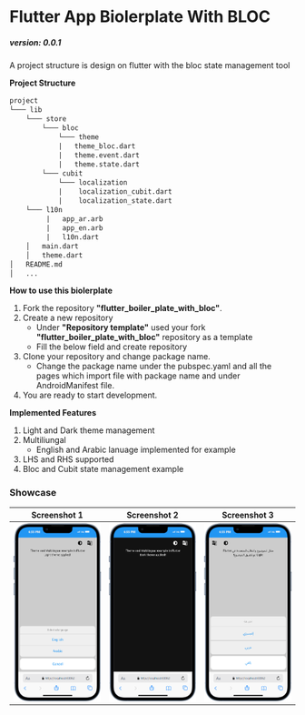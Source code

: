 # Flutter App Biolerplate With BLOC

##### version: 0.0.1

A project structure is design on flutter with the bloc state management tool

**Project Structure**

```
project
└─── lib
    └─── store
        └─── bloc
            └─── theme
            |   theme_bloc.dart
            |   theme.event.dart
            |   theme.state.dart
        └─── cubit
            └─── localization
            |    localization_cubit.dart
            |    localization_state.dart
    └─── l10n
         |   app_ar.arb
         |   app_en.arb
         |   l10n.dart
    │   main.dart
    │   theme.dart
│   README.md
│   ...
```

**How to use this biolerplate**

1. Fork the repository **"flutter_boiler_plate_with_bloc"**.
2. Create a new repository
   - Under **"Repository template"** used your fork **"flutter_boiler_plate_with_bloc"** repository as a template
   - Fill the below field and create repository
3. Clone your repository and change package name.
   - Change the package name under the pubspec.yaml and all the pages which import file with package name and under AndroidManifest file.
4. You are ready to start development.

**Implemented Features**

1. Light and Dark theme management
2. Multiliungal
   - English and Arabic lanuage implemented for example
3. LHS and RHS supported
4. Bloc and Cubit state management example

### Showcase

|                                                      Screenshot 1                                                      |                                                       Screenshot 2                                                       |                                                       Screenshot 3                                                       |
| :--------------------------------------------------------------------------------------------------------------------: | :----------------------------------------------------------------------------------------------------------------------: | :----------------------------------------------------------------------------------------------------------------------: |
| ![Async-bounce](https://github.com/Mr-Bhardwa7/flutter_boiler_plate_with_bloc/blob/master/public/image-2.png?raw=true) | ![Delayed-bounce](https://github.com/Mr-Bhardwa7/flutter_boiler_plate_with_bloc/blob/master/public/image-3.png?raw=true) | ![Delayed-bounce](https://github.com/Mr-Bhardwa7/flutter_boiler_plate_with_bloc/blob/master/public/image-1.png?raw=true) |
